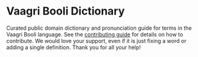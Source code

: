 
# Vaagri Booli Dictionary

Curated public domain dictionary and pronunciation guide for terms in the Vaagri Booli language. See the [contributing guide](https://github.com/drumworkteam/term/blob/make/.github/contributing.md) for details on how to contribute. We would love your support, even if it is just fixing a word or adding a single definition. Thank you for all your help!